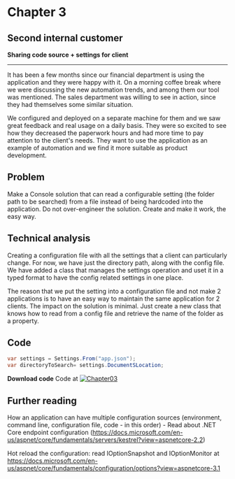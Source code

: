 

# Chapter 3
## Second internal customer
**Sharing code source + settings for client**

----
It has been a few months since our financial department is using the application and they were happy with it. On a morning coffee break where we were discussing the new automation trends, and among them our tool was mentioned. The sales department was willing to see in action, since they had themselves some similar situation.

We configured and deployed on a separate machine for them and we saw great feedback and real usage on a daily basis. They were so excited to see how they decreased the paperwork hours and had more time to pay attention to the client's needs.
They want to use the application as an example of automation and we find it more suitable as product development.

## Problem
Make a Console solution that can read a configurable setting (the folder path to be searched) from a file instead of being hardcoded into the application. Do not over-engineer the solution. Create and make it work, the easy way.


## Technical analysis

Creating a configuration file with all the settings that a client can particularly change. For now, we have just the directory path, along with the config file. We have added a class that manages the settings operation and uset it in a typed format to have the config related settings in one place.

The reason that we put the setting into a configuration file and not make 2 applications is to have an easy way to maintain the same application for 2 clients. The impact on the solution is minimal. Just create a new class that knows how to read from a config file and retrieve the name of the folder as a property.

## Code

```csharp
var settings = Settings.From("app.json");
var directoryToSearch= settings.DocumentSLocation;
```
**Download code**
Code at [![Chapter03](https://ignatandrei.github.io/console_to_saas/Chapter03.svg)](https://ignatandrei.github.io/console_to_saas/sources/Chapter03.zip)


## Further reading
How an application can have multiple configuration sources (environment, command line, configuration file, code - in this order) - Read about .NET Core endpoint configuration (https://docs.microsoft.com/en-us/aspnet/core/fundamentals/servers/kestrel?view=aspnetcore-2.2)

Hot reload the configuration: read IOptionSnapshot and IOptionMonitor at https://docs.microsoft.com/en-us/aspnet/core/fundamentals/configuration/options?view=aspnetcore-3.1 

